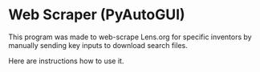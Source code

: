 # Web Scraper (PyAutoGUI)
 
This program was made to web-scrape Lens.org for specific inventors by manually sending key inputs
to download search files.

Here are instructions how to use it.

